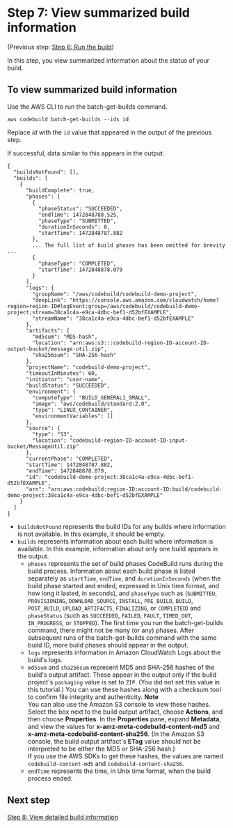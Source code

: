 # Step 7: View summarized build information<a name="getting-started-cli-monitor-build"></a>

\(Previous step: [Step 6: Run the build](getting-started-cli-run-build.md)\)

In this step, you view summarized information about the status of your build\.

## To view summarized build information<a name="getting-started-cli-monitor-build-cli"></a>

Use the AWS CLI to run the batch\-get\-builds command\.

```
aws codebuild batch-get-builds --ids id
```

Replace *id* with the `id` value that appeared in the output of the previous step\.

If successful, data similar to this appears in the output\.

```
{
  "buildsNotFound": [],
  "builds": [
    {
      "buildComplete": true,
      "phases": [
        {
          "phaseStatus": "SUCCEEDED",
          "endTime": 1472848788.525,
          "phaseType": "SUBMITTED",
          "durationInSeconds": 0,
          "startTime": 1472848787.882
        },
        ... The full list of build phases has been omitted for brevity ...
        {
          "phaseType": "COMPLETED",
          "startTime": 1472848878.079
        }
      ],
      "logs": {
        "groupName": "/aws/codebuild/codebuild-demo-project",
        "deepLink": "https://console.aws.amazon.com/cloudwatch/home?region=region-ID#logEvent:group=/aws/codebuild/codebuild-demo-project;stream=38ca1c4a-e9ca-4dbc-bef1-d52bfEXAMPLE",
        "streamName": "38ca1c4a-e9ca-4dbc-bef1-d52bfEXAMPLE"
      },
      "artifacts": {
        "md5sum": "MD5-hash",
        "location": "arn:aws:s3:::codebuild-region-ID-account-ID-output-bucket/message-util.zip",
        "sha256sum": "SHA-256-hash"
      },
      "projectName": "codebuild-demo-project",
      "timeoutInMinutes": 60,
      "initiator": "user-name",
      "buildStatus": "SUCCEEDED",
      "environment": {
        "computeType": "BUILD_GENERAL1_SMALL",
        "image": "aws/codebuild/standard:2.0",
        "type": "LINUX_CONTAINER",
        "environmentVariables": []
      },
      "source": {
        "type": "S3",
        "location": "codebuild-region-ID-account-ID-input-bucket/MessageUtil.zip"
      },
      "currentPhase": "COMPLETED",
      "startTime": 1472848787.882,
      "endTime": 1472848878.079,
      "id": "codebuild-demo-project:38ca1c4a-e9ca-4dbc-bef1-d52bfEXAMPLE",
      "arn": "arn:aws:codebuild:region-ID:account-ID:build/codebuild-demo-project:38ca1c4a-e9ca-4dbc-bef1-d52bfEXAMPLE"      
    }
  ]
}
```
+ `buildsNotFound` represents the build IDs for any builds where information is not available\. In this example, it should be empty\.
+ `builds` represents information about each build where information is available\. In this example, information about only one build appears in the output\.
  + `phases` represents the set of build phases CodeBuild runs during the build process\. Information about each build phase is listed separately as `startTime`, `endTime`, and `durationInSeconds` \(when the build phase started and ended, expressed in Unix time format, and how long it lasted, in seconds\), and `phaseType` such as \(`SUBMITTED`, `PROVISIONING`, `DOWNLOAD_SOURCE`, `INSTALL`, `PRE_BUILD`, `BUILD`, `POST_BUILD`, `UPLOAD_ARTIFACTS`, `FINALIZING`, or `COMPLETED`\) and `phaseStatus` \(such as `SUCCEEDED`, `FAILED`, `FAULT`, `TIMED_OUT`, `IN_PROGRESS`, or `STOPPED`\)\. The first time you run the batch\-get\-builds command, there might not be many \(or any\) phases\. After subsequent runs of the batch\-get\-builds command with the same build ID, more build phases should appear in the output\.
  + `logs` represents information in Amazon CloudWatch Logs about the build's logs\.
  + `md5sum` and `sha256sum` represent MD5 and SHA\-256 hashes of the build's output artifact\. These appear in the output only if the build project's `packaging` value is set to `ZIP`\. \(You did not set this value in this tutorial\.\) You can use these hashes along with a checksum tool to confirm file integrity and authenticity\.
**Note**  
You can also use the Amazon S3 console to view these hashes\. Select the box next to the build output artifact, choose **Actions**, and then choose **Properties**\. In the **Properties** pane, expand **Metadata**, and view the values for **x\-amz\-meta\-codebuild\-content\-md5** and **x\-amz\-meta\-codebuild\-content\-sha256**\. \(In the Amazon S3 console, the build output artifact's **ETag** value should not be interpreted to be either the MD5 or SHA\-256 hash\.\)  
If you use the AWS SDKs to get these hashes, the values are named `codebuild-content-md5` and `codebuild-content-sha256`\. 
  + `endTime` represents the time, in Unix time format, when the build process ended\.

## Next step<a name="getting-started-cli-monitor-build-next"></a>

[Step 8: View detailed build information](getting-started-cli-build-log.md)